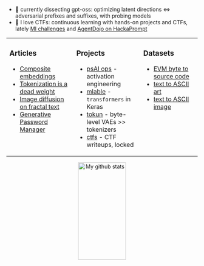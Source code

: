 - :mag_right: currently dissecting gpt-oss: optimizing latent directions $\iff$ adversarial prefixes and suffixes, with probing models
- :triangular_flag_on_post: I love CTFs: continuous learning with hands-on projects and CTFs, lately [MI challenges][github-casper] and [AgentDojo on HackaPrompt][hackaprompt-agent]

<table><tr><td valign="top" width="35%">

### Articles

- [Composite embeddings][article-layers]
- [Tokenization is a dead weight][article-tokun]
- [Image diffusion on fractal text][article-diffusion]
- [Generative Password Manager][article-password]

</td><td valign="top" width="35%">

### Projects

- [psAI ops][github-psaiops] - activation engineering
- [mlable][github-mlable] - `transformers` in Keras
- [tokun][github-tokun] - byte-level VAEs >> tokenizers
- [ctfs][github-writeups] - CTF writeups, locked

</td><td valign="top" width="30%">

### Datasets

- [EVM byte to source code][huggingface-contracts]
- [text to ASCII art][huggingface-ascii-art]
- [text to ASCII image][huggingface-ascii-images]

</td></tr></table>

<div align="center">
    <img src="https://github-readme-stats.vercel.app/api?username=apehex&show_icons=true&theme=blue-green&count_private=true&include_all_commits=true" title="My github stats" height="256px" width="50%" />
</div>

[article-diffusion]: https://huggingface.co/blog/apehex/image-diffusion-on-text
[article-password]: https://huggingface.co/blog/apehex/gpm
[article-layers]: https://huggingface.co/blog/apehex/this-title-is-already-tokenized
[article-tokun]: https://huggingface.co/blog/apehex/tokenization-is-a-dead-weight
[github-writeups]: https://github.com/Hackplayers/hackthebox-writeups

[github-casper]: https://github.com/thestephencasper/mechanistic_interpretability_challenge
[github-psaiops]: https://github.com/apehex/psai-ops
[github-mlable]: https://github.com/apehex/mlable
[github-tokun]: https://github.com/apehex/tokun
[github-stats]: https://github-readme-stats.vercel.app/api?username=apehex&show_icons=true&theme=blue-green&count_private=true&include_all_commits=true

[hackaprompt-agent]: https://www.hackaprompt.com/track/trails_x_mats
[huggingface-ascii-art]: https://huggingface.co/datasets/apehex/ascii-art
[huggingface-ascii-images]: https://huggingface.co/datasets/apehex/ascii-art-datacompdr-12m
[huggingface-contracts]: https://huggingface.co/datasets/apehex/evm_contracts
